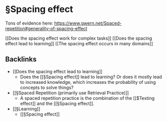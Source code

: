 # §Spacing effect
Tons of evidence here: https://www.gwern.net/Spaced-repetition#generality-of-spacing-effect

[[Does the spacing effect work for complex tasks]]
[[Does the spacing effect lead to learning]]
[[The spacing effect occurs in many domains]]

## Backlinks
* [[Does the spacing effect lead to learning]]
	* Does the [[§Spacing effect]] lead to learning? Or does it mostly lead to increased knowledge, which increases the probability of using concepts to solve things?
* [[§Spaced Repetition (primarily use Retrieval Practice)]]
	* A spaced repetition practice is the combination of the [[$Testing effect]] and the [[§Spacing effect]].
* [[§Learning]]
	* [[§Spacing effect]]

<!-- #Life -->

<!-- {BearID:DE9EA57B-CE20-4853-890B-6913619AE081-15756-000013031FB1A5D1} -->
